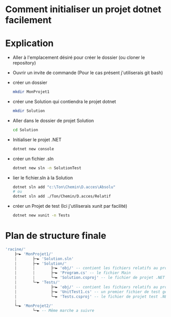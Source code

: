 # Comment initialiser un projet dotnet facilement

# Explication
- Aller à l'emplacement désiré pour créer le dossier (ou cloner le repository)
- Ouvrir un invite de commande (Pour le cas présent j'utiliserais git bash)
- créer un dossier 
    ```bash
    mkdir MonProjet1
    ```

- créer une Solution qui contiendra le projet dotnet
    ```bash
    mkdir Solution
    ```
- Aller dans le dossier de projet Solution 
    ```bash
    cd Solution
    ```

- Initialiser le projet .NET
    ```bash
    dotnet new console
    ```

- créer un fichier .sln
    ```bash
    dotnet new sln -n SolutionTest
    ```

- lier le fichier.sln à la Solution
    ```bash
    dotnet sln add "c:\Ton\Chemin\D.acces\Absolu"
    # ou
    dotnet sln add ./Ton/Chemin/D.acces/Relatif
    ```

- créer un Projet de test (Ici j'utiliserais xunit par facilité)
    ```bash
    dotnet new xunit -n Tests
    ```

# Plan de structure finale
```lua
'racine/'
    ├─► 'MonProjet1/'
    |       ├─► 'Solution.sln'
    |       ├─► 'Solution/'
    |       |       ├─► 'obj/' -- contient les fichiers relatifs au projet
    |       |       ├─► 'Program.cs' -- le fichier Main
    |       |       └─► 'Solution.csproj' -- le fichier de projet .NET
    |       └─► 'Tests/'
    |               ├─► 'obj/' -- contient les fichiers relatifs au projet de test unitaires
    |               ├─► 'UnitTest1.cs' -- un premier fichier de test generé par dotnet lors de l'initialisation de xunit
    |               └─► 'Tests.csproj' -- le fichier de projet test .NET xunit
    |
    └─► 'MonProjet2/'
            └─► -- Même marche a suivre 

``` 